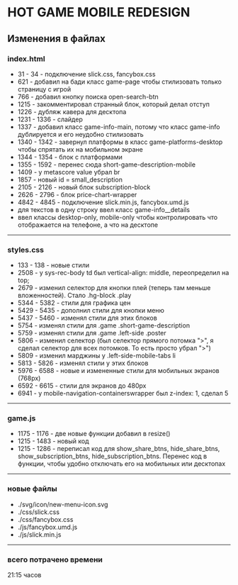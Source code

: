 # HOT GAME MOBILE REDESIGN
## Изменения в файлах
### index.html
- 31 - 34 - подключение slick.css, fancybox.css
- 621 - добавил на бади класс game-page чтобы стилизовать только страницу с игрой
- 766 - добавил кнопку поиска open-search-btn
- 1215 - закомментировал странный блок, который делал отступ
- 1226 - дубляж кавера для десктопа
- 1231 - 1336 - слайдер
- 1337 - добавил класс game-info-main, потому что класс game-info дублируется и его неудобно стилизовать
- 1340 - 1342 - завернул платформы в класс game-platforms-desktop чтобы спрятать их на мобильном экране
- 1344 - 1354 - блок с платформами
- 1355 - 1592 - перенес сюда short-game-description-mobile 
- 1409 - у metascore value убрал br
- 1857 - новый id = small_description
- 2105 - 2126 - новый блок subscription-block
- 2626 - 2796 - блок price-chart-wrapper
- 4842 - 4845 - подключение slick.min.js, fancybox.umd.js
- для текстов в одну строку ввел класс game-info__details
- ввел классы desktop-only, mobile-only чтобы контролировать что отображается на телефоне, а что на десктопе
***
### styles.css
- 133 - 138 - новые стили 
- 2508 - у sys-rec-body td был vertical-align: middle, переопределил на top;
- 2679 - изменил селектор для кнопки плей (теперь там меньше вложенностей). Стало .hg-block .play
- 5344 - 5382 - стили для графика цен
- 5429 - 5435 - дополнил стили для кнопки меню
- 5437 - 5460 - изменял стили для этих блоков
- 5754 - изменял стили для .game .short-game-description
- 5759 - изменял стили для .game .left-side .poster
- 5806 - изменил селектор (был селектор прямого потомка ">", я сделал селектор для всех потомков. То есть просто убрал ">")
- 5809 - изменил марджины у  .left-side-mobile-tabs li
- 5813 - 5826 - изменял стили у этих блоков
- 5976 - 6588 - новые и измененные стили для мобильных экранов (768px)
- 6592 - 6615 - стили для экранов до 480px
- 6941 - у mobile-navigation-containerswrapper был z-index: 1, сделал 5
***
### game.js
- 1175 - 1176 - две новые функции добавил в resize()
- 1215 - 1483 - новый код
- 1215 - 1286 - переписал код для show_share_btns, hide_share_btns, show_subscription_btns, hide_subscription_btns. Перенес код в функции, чтобы удобно отключать его на мобильных или десктопах
***
### новые файлы
- ./svg/icon/new-menu-icon.svg
- ./css/slick.css
- ./css/fancybox.css
- ./js/fancybox.umd.js
- ./js/slick.min.js
***
### всего потрачено времени
21:15 часов